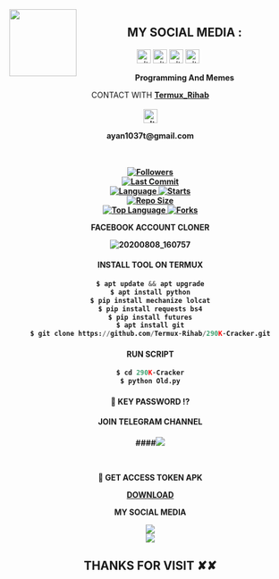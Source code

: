 <img src="https://github.com/Termux-Rihab/290K-Cracker/blob/main/IMAGE/rihabvau.gif" width="120" height="120" align="left">
<center>
  
  
 
   ##  MY SOCIAL MEDIA : <br>

<a href="Not Use" target="_blank"><img src="https://github.com/Termux-Rihab/290K-Cracker/blob/main/IMAGE/instagram.png" alt="alt text" width="25" height="25"></a> 
<a href="https://https://www.facebook.com/102411652601695"><img src="https://github.com/Termux-Rihab/290K-Cracker/blob/main/IMAGE/telegram.png" alt="alt text" width="25" height="25"></a>
<a href="https://www.facebook.com/RihabRxI" target="_blank"><img src="https://github.com/Termux-Rihab/290K-Cracker/blob/main/IMAGE/facebook.png" alt="alt text" width="25" height="25"></a> <a href="https://youtube.com/Gorib Vai Gang"><img src="https://github.com/Termux-Rihab/Termux-Rihab/blob/main/IMAGE/youtube.png" alt="alt text" width="25" height="25"></a> 
&nbsp;&nbsp;     &nbsp;&nbsp;    &nbsp;&nbsp;   &nbsp;&nbsp;   &nbsp;&nbsp;
  
____Programming And Memes____

CONTACT WITH <a href="https://github.com/Termux-Rihab"><b>Termux_Rihab </a> </br><br>
<img src="https://github.com/Termux-Rihab/290K-Cracker/blob/main/IMAGE/contact.png" alt="alt text" width="25" height="25"> <br>
<p>ayan1037t@gmail.com</p>  <br> <br> 


<a href="https://github.com/Termux-Rihab/followers">
<img title="Followers" src="https://img.shields.io/github/followers/Termux-Rihab?label=Followers&color=blue&style=flat-square"></a>

<br>
  <a href="https://github.com/Termux-Rihab/termux-style/stargazers/">
  <a href="https://github.com/Termux-Rihab/290K-Cracker">
    <img alt="Last Commit" src="https://img.shields.io/github/last-commit/Termux-Rihab/290K-Cracker.svg"/>
  </a>
<br>
  <a href="https://github.com/Termux-Rihab/290K-Cracker">
    <img alt="Language" src="https://img.shields.io/github/languages/count/Termux-Rihab/290K-Cracker.svg"/>
  </a>
  <a href="https://github.com/Termux-Rihab/290K-Cracker">
    <img alt="Starts" src="https://img.shields.io/github/stars/Termux-Rihab/290K-Cracker.svg"/>
  </a>
<br>
<a href="https://github.com/Termux-Rihab/290K-Cracker">
    <img alt="Repo Size" src="https://img.shields.io/github/repo-size/Termux-Rihab/290K-Cracker.svg"/>
  </a>
<br>
<a href="https://github.com/Termux-Rihab/290K-Cracker">
    <img alt="Top Language" src="https://img.shields.io/github/languages/top/Termux-Rihab/290K-Cracker.svg"/> <a                                                                                                        href="https://github.com/Azim-vau/crack-pro">
    <img alt="Forks" src="https://img.shields.io/github/forks/Termux-Rihab/290K-Cracker.svg"/>
  </a>
</div>

</br>
<p align="center">
      FACEBOOK ACCOUNT CLONER
</p>

![20200808_160757](https://github.com/Termux-Rihab/MODULES/blob/main/Screenshot_20211024-173340_Termux.jpg)

#### INSTALL TOOL ON TERMUX
```python
$ apt update && apt upgrade
$ apt install python
$ pip install mechanize lolcat
$ pip install requests bs4
$ pip install futures
$ apt install git
$ git clone https://github.com/Termux-Rihab/290K-Cracker.git
```
#### RUN SCRIPT
```python
$ cd 290K-Cracker
$ python Old.py
```
#### :closed_lock_with_key: KEY PASSWORD ⁉️

#### JOIN TELEGRAM CHANNEL <br>
####[![](https://img.shields.io/badge/Telegram-black?logo=Telegram&logoColor=blue&labelColor=black)](https://t.me/mrerrorTERMUX6Rihab)

<br>

<b>🎯 GET ACCESS TOKEN APK <b/>

<a href="https://play.google.com/store/apps/details?id=com.proit.thaison.getaccesstokenfacebook"> DOWNLOAD <a/> <br>


 MY SOCIAL MEDIA

[![](https://img.shields.io/badge/Github-black?logo=Github&logoColor=red&labelColor=black)](https://github.com/Termux-Rihab) <br>
[![](https://img.shields.io/badge/Facebook-black?logo=Facebook&logoColor=red&labelColor=black)](https://www.facebook.com/RihabRxI) <br>



<h2> THANKS FOR VISIT ✘✘ <h2\>
